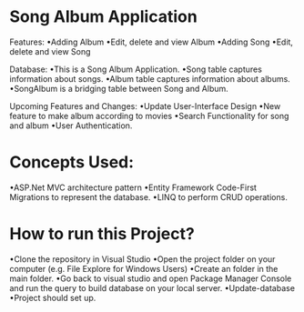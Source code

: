 # Song Album Application
Features:
•Adding Album
•Edit, delete and view Album
•Adding Song
•Edit, delete and view Song

Database:
•This is a Song Album Application.
•Song table captures information about songs.
•Album table captures information about albums.
•SongAlbum is a bridging table between Song and Album.

Upcoming Features and Changes:
•Update User-Interface Design
•New feature to make album according to movies
•Search Functionality for song and album
•User Authentication.

# Concepts Used:
•ASP.Net MVC architecture pattern
•Entity Framework Code-First Migrations to represent the database.
•LINQ to perform CRUD operations.

# How to run this Project?
•Clone the repository in Visual Studio
•Open the project folder on your computer (e.g. File Explore for Windows Users)
•Create an <App-Data> folder in the main folder.
•Go back to visual studio and open Package Manager Console and run the query to build database on your local server.
•Update-database
•Project should set up.
